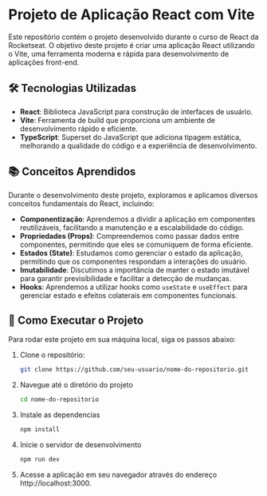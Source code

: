 # Projeto de Aplicação React com Vite

Este repositório contém o projeto desenvolvido durante o curso de React da Rocketseat. O objetivo deste projeto é criar uma aplicação React utilizando o Vite, uma ferramenta moderna e rápida para desenvolvimento de aplicações front-end.

## 🛠️ Tecnologias Utilizadas

- **React**: Biblioteca JavaScript para construção de interfaces de usuário.
- **Vite**: Ferramenta de build que proporciona um ambiente de desenvolvimento rápido e eficiente.
- **TypeScript**: Superset do JavaScript que adiciona tipagem estática, melhorando a qualidade do código e a experiência de desenvolvimento.

## 📚 Conceitos Aprendidos

Durante o desenvolvimento deste projeto, exploramos e aplicamos diversos conceitos fundamentais do React, incluindo:

- **Componentização**: Aprendemos a dividir a aplicação em componentes reutilizáveis, facilitando a manutenção e a escalabilidade do código.
- **Propriedades (Props)**: Compreendemos como passar dados entre componentes, permitindo que eles se comuniquem de forma eficiente.
- **Estados (State)**: Estudamos como gerenciar o estado da aplicação, permitindo que os componentes respondam a interações do usuário.
- **Imutabilidade**: Discutimos a importância de manter o estado imutável para garantir previsibilidade e facilitar a detecção de mudanças.
- **Hooks**: Aprendemos a utilizar hooks como `useState` e `useEffect` para gerenciar estado e efeitos colaterais em componentes funcionais.

## 🚀 Como Executar o Projeto

Para rodar este projeto em sua máquina local, siga os passos abaixo:

1. Clone o repositório:
   ```bash
   git clone https://github.com/seu-usuario/nome-do-repositorio.git

2. Navegue até o diretório do projeto
   ```bash
   cd nome-do-repositorio

4. Instale as dependencias
   ```bash
   npm install

5. Inicie o servidor de desenvolvimento
   ```bash
   npm run dev

7. Acesse a aplicação em seu navegador através do endereço http://localhost:3000.
